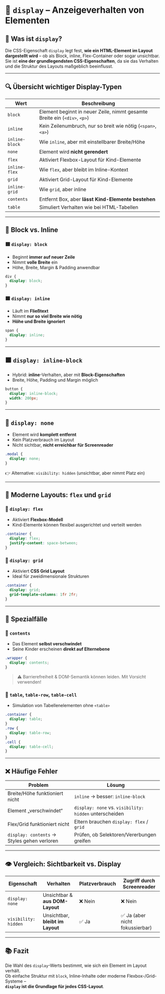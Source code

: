 # 🧱 `display` – Anzeigeverhalten von Elementen

## 🧩 Was ist `display`?

Die CSS-Eigenschaft `display` legt fest, **wie ein HTML-Element im Layout dargestellt wird** – ob als Block, inline, Flex-Container oder sogar unsichtbar.  
Sie ist **eine der grundlegendsten CSS-Eigenschaften**, da sie das Verhalten und die Struktur des Layouts maßgeblich beeinflusst.

---

## 🔍 Übersicht wichtiger Display-Typen

| Wert           | Beschreibung                                                              |
|----------------|---------------------------------------------------------------------------|
| `block`        | Element beginnt in neuer Zeile, nimmt gesamte Breite ein (`<div>`, `<p>`) |
| `inline`       | Kein Zeilenumbruch, nur so breit wie nötig (`<span>`, `<a>`)              |
| `inline-block` | Wie `inline`, aber mit einstellbarer Breite/Höhe                          |
| `none`         | Element wird **nicht gerendert**                                          |
| `flex`         | Aktiviert Flexbox-Layout für Kind-Elemente                                |
| `inline-flex`  | Wie `flex`, aber bleibt im Inline-Kontext                                 |
| `grid`         | Aktiviert Grid-Layout für Kind-Elemente                                   |
| `inline-grid`  | Wie `grid`, aber inline                                                    |
| `contents`     | Entfernt Box, aber **lässt Kind-Elemente bestehen**                       |
| `table`        | Simuliert Verhalten wie bei HTML-Tabellen                                 |

---

## 🧱 Block vs. Inline

### 🟥 `display: block`

- Beginnt **immer auf neuer Zeile**
- Nimmt **volle Breite** ein
- Höhe, Breite, Margin & Padding anwendbar

```css
div {
  display: block;
}
```

### 🟦 `display: inline`

- Läuft im **Fließtext**
- Nimmt **nur so viel Breite wie nötig**
- **Höhe und Breite ignoriert**

```css
span {
  display: inline;
}
```

---

## 🟪 `display: inline-block`

- Hybrid: **inline**-Verhalten, aber mit **Block-Eigenschaften**
- Breite, Höhe, Padding und Margin möglich

```css
button {
  display: inline-block;
  width: 200px;
}
```

---

## 🚫 `display: none`

- Element wird **komplett entfernt**
- Kein Platzverbrauch im Layout
- Nicht sichtbar, **nicht erreichbar für Screenreader**

```css
.modal {
  display: none;
}
```

👉 Alternative: `visibility: hidden` (unsichtbar, aber nimmt Platz ein)

---

## 🧰 Moderne Layouts: `flex` und `grid`

### 🔹 `display: flex`

- Aktiviert **Flexbox-Modell**  
- Kind-Elemente können flexibel ausgerichtet und verteilt werden

```css
.container {
  display: flex;
  justify-content: space-between;
}
```

### 🔹 `display: grid`

- Aktiviert **CSS Grid Layout**
- Ideal für zweidimensionale Strukturen

```css
.container {
  display: grid;
  grid-template-columns: 1fr 2fr;
}
```

---

## 🧪 Spezialfälle

### 🔸 `contents`

- Das Element **selbst verschwindet**
- Seine Kinder erscheinen **direkt auf Elternebene**

```css
.wrapper {
  display: contents;
}
```

> ⚠️ Barrierefreiheit & DOM-Semantik können leiden. Mit Vorsicht verwenden!

### 🔸 `table`, `table-row`, `table-cell`

- Simulation von Tabellenelementen ohne `<table>`

```css
.container {
  display: table;
}
.row {
  display: table-row;
}
.cell {
  display: table-cell;
}
```

---

## ❌ Häufige Fehler

| Problem                               | Lösung                                                  |
|---------------------------------------|----------------------------------------------------------|
| Breite/Höhe funktioniert nicht        | `inline` → besser: `inline-block`                       |
| Element „verschwindet“                | `display: none` vs. `visibility: hidden` unterscheiden  |
| Flex/Grid funktioniert nicht          | Eltern brauchen `display: flex` / `grid`                |
| `display: contents` → Styles gehen verloren | Prüfen, ob Selektoren/Vererbungen greifen           |

---

## 👁️ Vergleich: Sichtbarkeit vs. Display

| Eigenschaft       | Verhalten                     | Platzverbrauch | Zugriff durch Screenreader |
|-------------------|-------------------------------|----------------|-----------------------------|
| `display: none`   | Unsichtbar & **aus DOM-Layout** | ❌ Nein        | ❌ Nein                     |
| `visibility: hidden` | Unsichtbar, **bleibt im Layout** | ✅ Ja      | ✅ Ja (aber nicht fokussierbar) |

---

## 📚 Fazit

Die Wahl des `display`-Werts bestimmt, wie sich ein Element im Layout verhält.  
Ob einfache Struktur mit `block`, Inline-Inhalte oder moderne Flexbox-/Grid-Systeme –  
**`display` ist die Grundlage für jedes CSS-Layout**.

